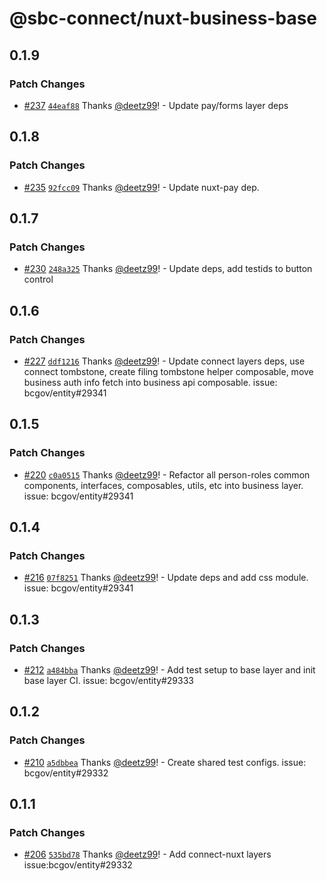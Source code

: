 # @sbc-connect/nuxt-business-base

## 0.1.9

### Patch Changes

- [#237](https://github.com/bcgov/business-ui/pull/237) [`44eaf88`](https://github.com/bcgov/business-ui/commit/44eaf88094adf0a56577f171555306b099bc1604) Thanks [@deetz99](https://github.com/deetz99)! - Update pay/forms layer deps

## 0.1.8

### Patch Changes

- [#235](https://github.com/bcgov/business-ui/pull/235) [`92fcc09`](https://github.com/bcgov/business-ui/commit/92fcc09d92806aca8b3ef29ffd96fb1a390baf97) Thanks [@deetz99](https://github.com/deetz99)! - Update nuxt-pay dep.

## 0.1.7

### Patch Changes

- [#230](https://github.com/bcgov/business-ui/pull/230) [`248a325`](https://github.com/bcgov/business-ui/commit/248a325b8c946aa9a4db4c9948ac28459e6a0354) Thanks [@deetz99](https://github.com/deetz99)! - Update deps, add testids to button control

## 0.1.6

### Patch Changes

- [#227](https://github.com/bcgov/business-ui/pull/227) [`ddf1216`](https://github.com/bcgov/business-ui/commit/ddf1216f377632d8483ebc9199898074d521511e) Thanks [@deetz99](https://github.com/deetz99)! - Update connect layers deps, use connect tombstone, create filing tombstone helper composable, move business auth info fetch into business api composable. issue: bcgov/entity#29341

## 0.1.5

### Patch Changes

- [#220](https://github.com/bcgov/business-ui/pull/220) [`c0a0515`](https://github.com/bcgov/business-ui/commit/c0a0515e9b62bd9150206c9ea81429add6a28d97) Thanks [@deetz99](https://github.com/deetz99)! - Refactor all person-roles common components, interfaces, composables, utils, etc into business layer. issue: bcgov/entity#29341

## 0.1.4

### Patch Changes

- [#216](https://github.com/bcgov/business-ui/pull/216) [`07f8251`](https://github.com/bcgov/business-ui/commit/07f8251a23dd1fa6bbf510e5c54dad4a3a6a282e) Thanks [@deetz99](https://github.com/deetz99)! - Update deps and add css module. issue: bcgov/entity#29341

## 0.1.3

### Patch Changes

- [#212](https://github.com/bcgov/business-ui/pull/212) [`a484bba`](https://github.com/bcgov/business-ui/commit/a484bba34fa3795472a6ff9e8d3bed38a7521b50) Thanks [@deetz99](https://github.com/deetz99)! - Add test setup to base layer and init base layer CI. issue: bcgov/entity#29333

## 0.1.2

### Patch Changes

- [#210](https://github.com/bcgov/business-ui/pull/210) [`a5dbbea`](https://github.com/bcgov/business-ui/commit/a5dbbea55377822027a3246837e2765ace0d6e0a) Thanks [@deetz99](https://github.com/deetz99)! - Create shared test configs. issue: bcgov/entity#29332

## 0.1.1

### Patch Changes

- [#206](https://github.com/bcgov/business-ui/pull/206) [`535bd78`](https://github.com/bcgov/business-ui/commit/535bd780e4b2129497fada000a2b72769ede5320) Thanks [@deetz99](https://github.com/deetz99)! - Add connect-nuxt layers issue:bcgov/entity#29332
